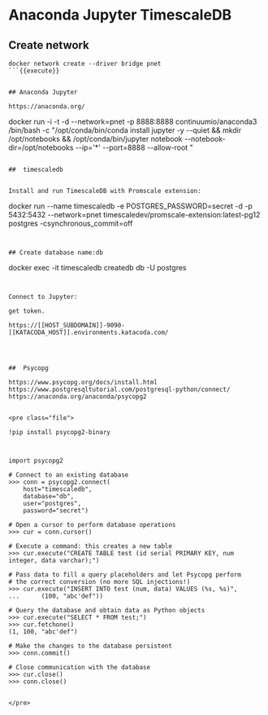 # Anaconda Jupyter TimescaleDB




## Create network

```
docker network create --driver bridge pnet
```{{execute}}


## Anaconda Jupyter

https://anaconda.org/

```
docker run -i -t -d --network=pnet -p 8888:8888 continuumio/anaconda3 /bin/bash -c "/opt/conda/bin/conda install jupyter -y --quiet && mkdir /opt/notebooks && /opt/conda/bin/jupyter notebook --notebook-dir=/opt/notebooks --ip='*' --port=8888 --allow-root " 
```{{execute}}

##  timescaledb


Install and run TimescaleDB with Promscale extension:

```
docker run --name timescaledb -e POSTGRES_PASSWORD=secret -d -p 5432:5432 --network=pnet timescaledev/promscale-extension:latest-pg12 postgres -csynchronous_commit=off
```{{execute}}


## Create database name:db

```
docker exec -it timescaledb  createdb db -U postgres
```{{execute}}


Connect to Jupyter:

get token.

https://[[HOST_SUBDOMAIN]]-9090-[[KATACODA_HOST]].environments.katacoda.com/




##  Psycopg

https://www.psycopg.org/docs/install.html
https://www.postgresqltutorial.com/postgresql-python/connect/
https://anaconda.org/anaconda/psycopg2


<pre class="file">

!pip install psycopg2-binary



import psycopg2

# Connect to an existing database
>>> conn = psycopg2.connect(
    host="timescaledb",
    database="db",
    user="postgres",
    password="secret")

# Open a cursor to perform database operations
>>> cur = conn.cursor()

# Execute a command: this creates a new table
>>> cur.execute("CREATE TABLE test (id serial PRIMARY KEY, num integer, data varchar);")

# Pass data to fill a query placeholders and let Psycopg perform
# the correct conversion (no more SQL injections!)
>>> cur.execute("INSERT INTO test (num, data) VALUES (%s, %s)",
...      (100, "abc'def"))

# Query the database and obtain data as Python objects
>>> cur.execute("SELECT * FROM test;")
>>> cur.fetchone()
(1, 100, "abc'def")

# Make the changes to the database persistent
>>> conn.commit()

# Close communication with the database
>>> cur.close()
>>> conn.close()


</pre>



